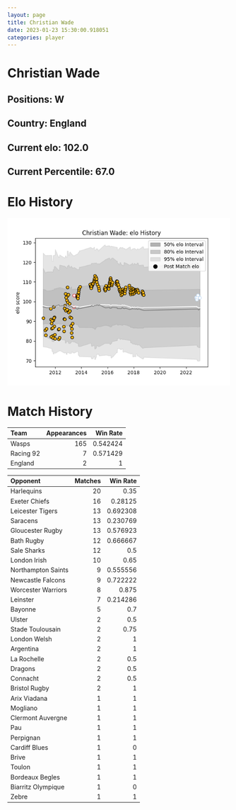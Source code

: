 ```yaml
---  
layout: page  
title: Christian Wade  
date: 2023-01-23 15:30:00.918051  
categories: player  
---
```

# Christian Wade

## Positions: W

## Country: England

## Current elo: 102.0

## Current Percentile: 67.0

# Elo History


![elo history](history_ChristianWade.png)
# Match History


| Team      |   Appearances |   Win Rate |
|:----------|--------------:|-----------:|
| Wasps     |           165 |   0.542424 |
| Racing 92 |             7 |   0.571429 |
| England   |             2 |   1        |

| Opponent           |   Matches |   Win Rate |
|:-------------------|----------:|-----------:|
| Harlequins         |        20 |   0.35     |
| Exeter Chiefs      |        16 |   0.28125  |
| Leicester Tigers   |        13 |   0.692308 |
| Saracens           |        13 |   0.230769 |
| Gloucester Rugby   |        13 |   0.576923 |
| Bath Rugby         |        12 |   0.666667 |
| Sale Sharks        |        12 |   0.5      |
| London Irish       |        10 |   0.65     |
| Northampton Saints |         9 |   0.555556 |
| Newcastle Falcons  |         9 |   0.722222 |
| Worcester Warriors |         8 |   0.875    |
| Leinster           |         7 |   0.214286 |
| Bayonne            |         5 |   0.7      |
| Ulster             |         2 |   0.5      |
| Stade Toulousain   |         2 |   0.75     |
| London Welsh       |         2 |   1        |
| Argentina          |         2 |   1        |
| La Rochelle        |         2 |   0.5      |
| Dragons            |         2 |   0.5      |
| Connacht           |         2 |   0.5      |
| Bristol Rugby      |         2 |   1        |
| Arix Viadana       |         1 |   1        |
| Mogliano           |         1 |   1        |
| Clermont Auvergne  |         1 |   1        |
| Pau                |         1 |   1        |
| Perpignan          |         1 |   1        |
| Cardiff Blues      |         1 |   0        |
| Brive              |         1 |   1        |
| Toulon             |         1 |   1        |
| Bordeaux Begles    |         1 |   1        |
| Biarritz Olympique |         1 |   0        |
| Zebre              |         1 |   1        |